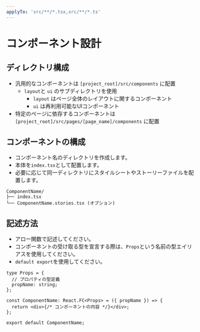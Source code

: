 ```yaml
---
applyTo: 'src/**/*.tsx,src/**/*.ts'
---
```


# コンポーネント設計

## ディレクトリ構成

- 汎用的なコンポーネントは `[project_root]/src/components` に配置
  - `layout`と `ui` のサブディレクトリを使用
    - `layout` はページ全体のレイアウトに関するコンポーネント
    - `ui` は再利用可能なUIコンポーネント
- 特定のページに依存するコンポーネントは `[project_root]/src/pages/[page_name]/components` に配置

## コンポーネントの構成

- コンポーネント名のディレクトリを作成します。
- 本体を`index.tsx`として配置します。
- 必要に応じて同一ディレクトリにスタイルシートやストーリーファイルを配置します。

```
ComponentName/
├── index.tsx
└── ComponentName.stories.tsx (オプション)
```

## 記述方法

- アロー関数で記述してください。
- コンポーネントの受け取る型を宣言する際は、`Props`という名前の型エイリアスを使用してください。
- `default export`を使用してください。

```tsx
type Props = {
  // プロパティの型定義
  propName: string;
};

const ComponentName: React.FC<Props> = ({ propName }) => {
  return <div>{/* コンポーネントの内容 */}</div>;
};

export default ComponentName;
```
